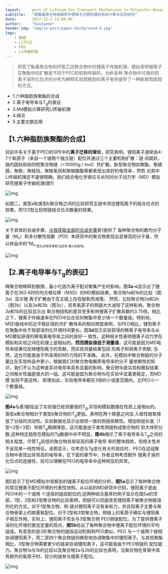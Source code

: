 ```yaml
---
layout:     post of Lithium-Ion Transport Mechanisms in Polyester-Based Polymer Electrolytes"
subtitle:   "聚酯基聚合物电解质中锂离子迁移机理的系统计算与实验研究"
date:       2017-12-2 13:00:00
author:     "huixueee"
header-img: "img/in-post/paper-background-4.jpg"
tags:
    - 酯基
    - LiTFSI
    - PEO
    - Li传输机理
---
```


> 研究了酯基聚合物和环氧乙烷聚合物中的锂离子传输机理。模拟表明锂离子在聚酯中的扩散是不同于PEO的机制传输的，分析各种
聚合物中可用的阳离子溶剂化位点的分布为解释实验观察到的离子电导提供了一种新颖而直观的方式。 

* 1.六种脂肪族聚酯的合成
* 2.离子电导率与T<sub>g</sub>的表征
* 3.Md模拟计算研究Li传输机理
* 4.结论
* 5.主要文献应用

## 【1.六种脂肪族聚酯的合成】
目前许多关于基于PEO的SPE中的**离子迁移的理论**，研究表明，锂阳离子通常由4-7个氧原子（来自一个或两个独立链）配位并通过三个主要机制扩散：链
间跳跃，链内跳跃和协同短聚合物链（<10000g / mol）共扩散。新型聚合物如聚酯，聚磷腈，聚胺，聚硅烷，聚硅氧烷和聚碳酸酯等都表现出良好的电导率，然而
对其中Li传输机理还不是很明确。我们结合电化学表征与长时间分子动力学（MD）模拟研究锂离子传输机理(图1)

![img](/img/in-post/post-4/post-1.jpg)

如图二，类型a和类型b聚合物之间的比较研究主链中添加锂阳离子的结合位点的效果。而123型比较侧链结合位点数量的效果。

![img](/img/in-post/post-4/post-2.jpg)

关于具体的合成步骤，[点我获取全部的合成步骤](http://pubs.acs.org/doi/suppl/10.1021/acscentsci.5b00195/suppl_file/oc5b00195_si_001.pdf)表1提供了
每种聚合物的数均分子量（M<sub>n</sub>）和多分散性指数（PDI）本研究中的聚合物表现出足够高的分子量，所以样品中的“M<sub>n<sub>”变化对电导率和Tg仅有
微小的影响。

![img](/img/in-post/post-4/post-3.jpg)

## 【2.离子电导率与T<sub>g</sub>的表征】
降聚合物稀释到极限，最小化因为离子配对聚集产生的影响。图**3a-c**显示出了锂离子在363 K时的均方根位移（MSD）的MD模拟结果。聚合物1a和1b的比较（图3a）显示锂
离子扩散由于在主链上存在醚氧而减慢。 然而，比较聚合物2a和2b（图3b）以及3a和3b（图3c），具有氧原子的侧链大大减轻了这种影响。聚合物3a和1b的比较显示出
聚合物结构的差异至多影响锂离子扩散系数约3.75倍。相比之下，锂离子传输速率在PEO中比在任何聚酯中至少快一个数量级。特别地，MSD曲线中的近平稳区域的次扩
散体系的相对跨度表明，与PEO相比，锂阳离子在聚酯中处于局部溶剂化环境时间更长。图**3d**显示实验获得的稀离子电导率与从MD模拟获得的稀电离电导率之间的良好一
致性。这种相关性表明锂离子动力学在模拟和实验之间在机理上是相似的。**然而模拟值低于测量值**，这可能是因为MD电导率结果仅反映锂阳离子的贡献，而实验测量结果包括
阳离子和阴离子贡献; 当然，这也可能是由于所采用的MD力场的不准确。 此外，在模拟中聚合物链的分子量比在实验样品中更小，根据我们对聚合物电解质电导率的分子
量依赖性的知识，我们不认为这种差异对电导率具有显着的影响。聚合物1b是实验和模拟结果之间相关性偏差很大的一组。这可能是因为聚合物1b在实验中显着更稳定，而MD模
拟则不是这样。 即使如此，实验电导率都在3倍的小误差范围内，比PEO小一个数量级。

![img](/img/in-post/post-4/post-4.jpg)

**图4a**与表1都给出了实验值已经测量值的T<sub>g</sub>,实验和模拟数据在性质上是相似的。类型a聚合物相对于类型b聚合物的T<sub>g</sub>更低。表明在两个羰基之间加
入极性醚氧降低了分段的流动性。实验数据也显示出弱但一致的侧链依赖性。增加侧链长度（1型<2型<3型）导致T<sub>g</sub>略微降低，这可能是由于柔性侧链构成聚合物的
较大体积分数;这种特定趋势在模拟的Tg数据中并不明显。**图4b**揭示了离子电导率与T<sub>g</sub>之间的相关程度，尽管T<sub>g</sub>较低的聚合物具有较高的离子电导
率的整体趋势，但相关性并不呈现单一线性特征。该图显示，仅考虑与Tg变化有关的效应时，PEO在这组聚合物中表现出异常高的电导率。在下面的章节中，作者证明考虑额外
锂离子溶剂化位点的连接性，则可以理解在PEO的电导率中这种明显的异常。

![img](/img/in-post/post-4/post-5.jpg)

图5显示了在MD模拟中观察到的锂离子配位环境的分析。**图5a**显示了每种聚合物的常见锂离子配位环境的代表性快照。从以前的MD研究中已知，锂阳离子是由PEO中的一个或两
个连续的链段配位的;这两种结合基序的例子显示在图5a的顶部。1型，2型和3型聚合物的比较表明，侧链可以彻底改变锂阳离子被聚合物链溶剂化的方式。对于1型聚合物，侧
链对锂阳离子没有亲和力，并且阳离子主要与聚合物骨架上的羰基氧配位。对于2型和3型聚合物，侧链上的氧原子确实与锂阳离子相互作用。实际上，锂阳离子完全与3型聚合物
PEO侧链配位。为了提供锂离子溶剂化环境的更加定量的观点，**图5b**给出了每种聚合物中锂离子配位环境的平均组成。有意思的是3形聚合物的链段运动机制和PEO类似，PEO
与一个或两个链相协调锂阳离子，而二至四个聚合物链则典型地协调聚酯中的锂阳离子。与其他聚酯相比，3型聚合物需要更少的链来协调锂阳离子，这可能是由于PEO侧链的
配位能力。聚合物1a与1b的比较以及聚合物2a与2b的比较也表明，当聚合物在骨架中具有额外的氧原子时，较少的链参与锂离子配位。

![img](/img/in-post/post-4/post-6.jpg)

